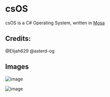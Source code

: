 # csOS
csOS is a C# Operating System, written in [Mosa](https://github.com/nifanfa/MOSA-Core)

## Credits:

@Elijah629
@asterd-og

## Images

![image](https://user-images.githubusercontent.com/62805599/145689277-9d21202f-a5c3-4c53-93f8-77e745f38e4e.png)

![image](https://user-images.githubusercontent.com/62805599/145689553-98bdb1ec-a8c5-4018-96d1-a3e7d3f6a8fb.png)
